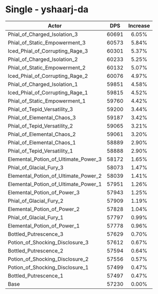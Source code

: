 # Single - yshaarj-da
| Actor | DPS | Increase |
|---|:---:|:---:|
|Phial_of_Charged_Isolation_3|60691|6.05%|
|Phial_of_Static_Empowerment_3|60573|5.84%|
|Iced_Phial_of_Corrupting_Rage_3|60301|5.37%|
|Phial_of_Charged_Isolation_2|60233|5.25%|
|Phial_of_Static_Empowerment_2|60132|5.07%|
|Iced_Phial_of_Corrupting_Rage_2|60076|4.97%|
|Phial_of_Charged_Isolation_1|59851|4.58%|
|Iced_Phial_of_Corrupting_Rage_1|59815|4.52%|
|Phial_of_Static_Empowerment_1|59760|4.42%|
|Phial_of_Tepid_Versatility_3|59200|3.44%|
|Phial_of_Elemental_Chaos_3|59187|3.42%|
|Phial_of_Tepid_Versatility_2|59065|3.21%|
|Phial_of_Elemental_Chaos_2|59061|3.20%|
|Phial_of_Elemental_Chaos_1|58889|2.90%|
|Phial_of_Tepid_Versatility_1|58888|2.90%|
|Elemental_Potion_of_Ultimate_Power_3|58172|1.65%|
|Phial_of_Glacial_Fury_3|58073|1.47%|
|Elemental_Potion_of_Ultimate_Power_2|58039|1.41%|
|Elemental_Potion_of_Ultimate_Power_1|57951|1.26%|
|Elemental_Potion_of_Power_3|57943|1.25%|
|Phial_of_Glacial_Fury_2|57909|1.19%|
|Elemental_Potion_of_Power_2|57828|1.04%|
|Phial_of_Glacial_Fury_1|57797|0.99%|
|Elemental_Potion_of_Power_1|57778|0.96%|
|Bottled_Putrescence_3|57629|0.70%|
|Potion_of_Shocking_Disclosure_3|57612|0.67%|
|Bottled_Putrescence_2|57594|0.64%|
|Potion_of_Shocking_Disclosure_2|57556|0.57%|
|Potion_of_Shocking_Disclosure_1|57499|0.47%|
|Bottled_Putrescence_1|57497|0.47%|
|Base|57230|0.00%|
